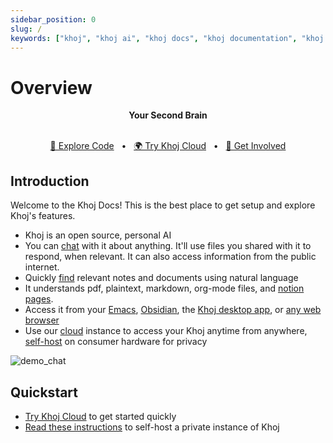 ```yaml
---
sidebar_position: 0
slug: /
keywords: ["khoj", "khoj ai", "khoj docs", "khoj documentation", "khoj features", "khoj overview", "khoj quickstart", "khoj chat", "khoj search", "khoj cloud", "khoj self-host", "khoj setup", "open source ai", "local llm", "ai copilot", "second brain", "personal ai", "ai search engine", "research assistant", "open source llm", "self-host llm", "self-host chatgpt", "ai chatbot", "ai assistant", "ai research assistant", "ai search engine", "ai knowledge base", "ai knowledge graph", "ai personal assistant", "ai second brain", "open source ai assistant"]
---
```


# Overview
<div align="center">
  <b>Your Second Brain</b>
</div>

<br />
<div align="center">

  [📜 Explore Code](https://github.com/khoj-ai/khoj)
  <span>&nbsp;&nbsp;•&nbsp;&nbsp;</span>
  [🌍 Try Khoj Cloud](https://khoj.dev)
  <span>&nbsp;&nbsp;•&nbsp;&nbsp;</span>
  [💬 Get Involved](https://discord.gg/BDgyabRM6e)

</div>

## Introduction
Welcome to the Khoj Docs! This is the best place to get setup and explore Khoj's features.

- Khoj is an open source, personal AI
- You can [chat](/features/chat) with it about anything. It'll use files you shared with it to respond, when relevant. It can also access information from the public internet.
- Quickly [find](/features/search) relevant notes and documents using natural language
- It understands pdf, plaintext, markdown, org-mode files, and [notion pages](/data-sources/notion_integration).
- Access it from your [Emacs](/clients/emacs), [Obsidian](/clients/obsidian), the [Khoj desktop app](/clients/desktop), or [any web browser](/clients/web)
- Use our [cloud](https://app.khoj.dev/login) instance to access your Khoj anytime from anywhere, [self-host](/get-started/setup) on consumer hardware for privacy

![demo_chat](https://assets.khoj.dev/quadratic_equation_khoj_web.gif)

## Quickstart
- [Try Khoj Cloud](https://app.khoj.dev) to get started quickly
- [Read these instructions](/get-started/setup) to self-host a private instance of Khoj
